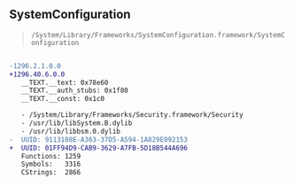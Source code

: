 ## SystemConfiguration

> `/System/Library/Frameworks/SystemConfiguration.framework/SystemConfiguration`

```diff

-1296.2.1.0.0
+1296.40.6.0.0
   __TEXT.__text: 0x78e60
   __TEXT.__auth_stubs: 0x1f80
   __TEXT.__const: 0x1c0

   - /System/Library/Frameworks/Security.framework/Security
   - /usr/lib/libSystem.B.dylib
   - /usr/lib/libbsm.0.dylib
-  UUID: 9113108E-A363-37D5-A594-1A829E092153
+  UUID: 01FF94D9-CAB9-3629-A7FB-5D18B544A696
   Functions: 1259
   Symbols:   3316
   CStrings:  2866

```
